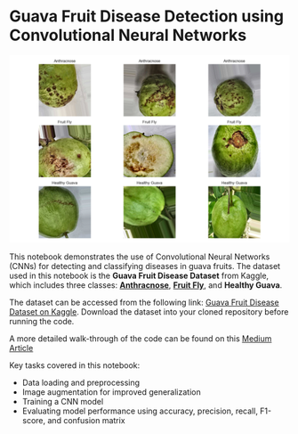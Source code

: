 # Guava Fruit Disease Detection using Convolutional Neural Networks


![Cover Image](https://github.com/Brianhulela/ConvNet_guava_disease_detection/blob/master/sample_images.png)

This notebook demonstrates the use of Convolutional Neural Networks (CNNs) for detecting and classifying diseases in guava fruits. The dataset used in this notebook is the **Guava Fruit Disease Dataset** from Kaggle, which includes three classes: [**Anthracnose**](https://www.maine.gov/dacf/php/gotpests/diseases/anthracnose.htm#:~:text=Anthracnose%20is%20a%20group%20of,attacks%20only%20specific%20tree%20species.), [**Fruit Fly**](https://www.fruitfly.co.za/sanitation-and-host-plants/#:~:text=All%20fruit%20fly%2Dinfested%20and,infestation%20and%20should%20be%20removed.), and **Healthy Guava**.

The dataset can be accessed from the following link: [Guava Fruit Disease Dataset on Kaggle](https://www.kaggle.com/datasets/asadullahgalib/guava-disease-dataset/code?datasetId=6003511). Download the dataset into your cloned repository before running the code.

A more detailed walk-through of the code can be found on this [Medium Article](https://medium.com/@brianhulela/guava-disease-detection-with-deep-learning-94c20827b18a)

Key tasks covered in this notebook:
- Data loading and preprocessing
- Image augmentation for improved generalization
- Training a CNN model
- Evaluating model performance using accuracy, precision, recall, F1-score, and confusion matrix
